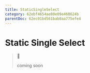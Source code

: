 ```yaml
---
title: StaticSingleSelect
category: 62ebf4654ae80e09e468624b
parentDoc: 62ec01bd561bab0aa775efe4
---
```


# Static Single Select
>🚧 
>
> coming soon